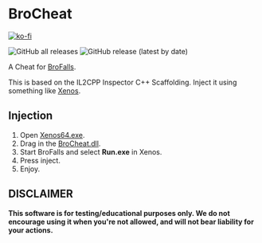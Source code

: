 
# BroCheat
[![ko-fi](https://ko-fi.com/img/githubbutton_sm.svg)](https://ko-fi.com/O5O178FHD)

![GitHub all releases](https://img.shields.io/github/downloads/CodeName-Anti/BroCheat/total?color=%23FF8C00&style=flat-square)
![GitHub release (latest by date)](https://img.shields.io/github/v/release/CodeName-Anti/BroCheat?style=flat-square)

A Cheat for [BroFalls](https://store.steampowered.com/app/1590320/Bro_Falls/).

This is based on the IL2CPP Inspector C++ Scaffolding.
Inject it using something like [Xenos](https://github.com/DarthTon/Xenos/releases/download/2.3.2/Xenos_2.3.2.7z).

## Injection
1. Open [Xenos64.exe](https://github.com/DarthTon/Xenos/releases/download/2.3.2/Xenos_2.3.2.7z).
2. Drag in the [BroCheat.dll](https://github.com/CodeName-Anti/BroCheat/releases/latest/download/BroCheat.dll).
3. Start BroFalls and select **Run.exe** in Xenos.
4. Press inject.
5. Enjoy.

## **DISCLAIMER**
**This software is for testing/educational purposes only. We do not encourage using it when you're not allowed, and will not bear liability for your actions.**
